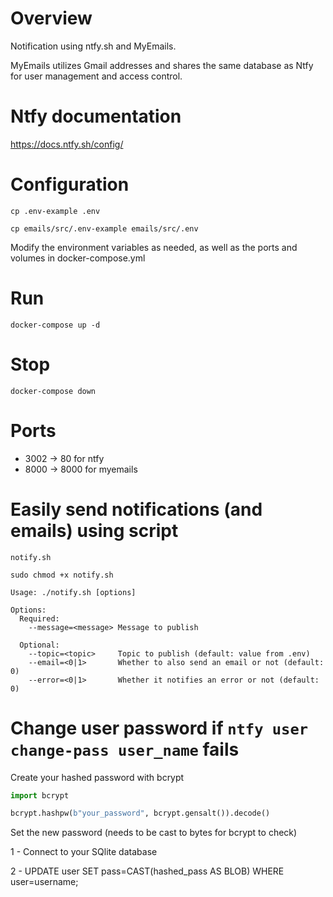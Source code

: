 # Overview

Notification using ntfy.sh and MyEmails.

MyEmails utilizes Gmail addresses and shares the same database as Ntfy for user management and access control.

# Ntfy documentation

https://docs.ntfy.sh/config/

# Configuration

	cp .env-example .env

 	cp emails/src/.env-example emails/src/.env

Modify the environment variables as needed, as well as the ports and volumes in docker-compose.yml

# Run

	docker-compose up -d

# Stop

	docker-compose down

# Ports

- 3002 -> 80 for ntfy
- 8000 -> 8000 for myemails

# Easily send notifications (and emails) using script

`notify.sh`

	sudo chmod +x notify.sh

	Usage: ./notify.sh [options]
	
	Options:
	  Required:
	    --message=<message> Message to publish
	
	  Optional:
	    --topic=<topic>     Topic to publish (default: value from .env)
	    --email=<0|1>       Whether to also send an email or not (default: 0)
	    --error=<0|1>       Whether it notifies an error or not (default: 0)

# Change user password if `ntfy user change-pass user_name` fails

Create your hashed password with bcrypt

```python
import bcrypt

bcrypt.hashpw(b"your_password", bcrypt.gensalt()).decode()
```


Set the new password (needs to be cast to bytes for bcrypt to check)

1 - Connect to your SQlite database

2 - UPDATE user SET pass=CAST(hashed_pass AS BLOB) WHERE user=username;
